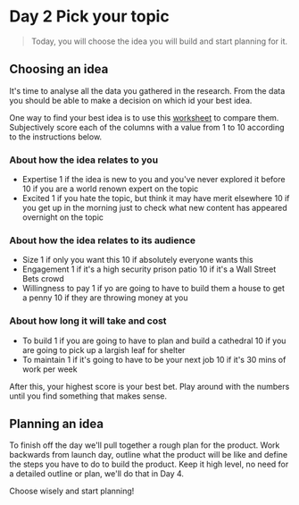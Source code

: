 # Day 2 Pick your topic

> Today, you will choose the idea you will build and start planning for it.

## Choosing an idea

It's time to analyse all the data you gathered in the research. From the data you should be able to make a decision on which id your best idea.

One way to find your best idea is to use this [worksheet](https://docs.google.com/spreadsheets/d/1Z56s6L0RG4j3JPUaSRwVOgTSV6ncypPDJrjedis1kKY/edit#gid=0) to compare them. Subjectively score each of the columns with a value from 1 to 10 according to the instructions below.

### About how the idea relates to **you**

- Expertise
    1 if the idea is new to you and you've never explored it before
    10 if you are a world renown expert on the topic
- Excited
    1 if you hate the topic, but think it may have merit elsewhere
    10 if you get up in the morning just to check what new content has appeared overnight on the topic

### About how the idea relates to its **audience**

- Size
    1 if only you want this
    10 if absolutely everyone wants this
- Engagement
    1 if it's a high security prison patio
    10 if it's a Wall Street Bets crowd
- Willingness to pay
    1 if yo are going to have to build them a house to get a penny
    10 if they are throwing money at you

### About how long it will take and cost

- To build
    1 if you are going to have to plan and build a cathedral
    10 if you are going to pick up a largish leaf for shelter
- To maintain
    1 if it's going to have to be your next job
    10 if it's 30 mins of work per week

After this, your highest score is your best bet. Play around with the numbers until you find something that makes sense.

## Planning an idea

To finish off the day we'll pull together a rough plan for the product. Work backwards from launch day, outline what the product will be like and define the steps you have to do to build the product. Keep it high level, no need for a detailed outline or plan, we'll do that in Day 4.

Choose wisely and start planning!
